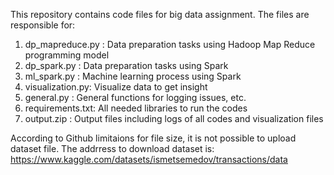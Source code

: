This repository contains code files for big data assignment. The files are responsible for:
1. dp_mapreduce.py : Data preparation tasks using Hadoop Map Reduce programming model
2. dp_spark.py     : Data preparation tasks using Spark
3. ml_spark.py     : Machine learning process using Spark
4. visualization.py: Visualize data to get insight
5. general.py      : General functions for logging issues, etc.
6. requirements.txt: All needed libraries to run the codes
7. output.zip      : Output files including logs of all codes and visualization files

According to Github limitaions for file size, it is not possible to upload dataset file. The addrress to download dataset is:
https://www.kaggle.com/datasets/ismetsemedov/transactions/data
